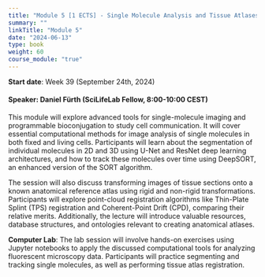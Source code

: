 ```yaml
---
title: "Module 5 [1 ECTS] - Single Molecule Analysis and Tissue Atlases"
summary: ""
linkTitle: "Module 5"
date: "2024-06-13"
type: book
weight: 60
course_module: "true"
---
```


<style>
  .profile-photo {
    width: 150px; /* Adjust the width as needed */
    height: auto; /* This keeps the aspect ratio of the image */
    display: block;
    margin-left: auto;
    margin-right: auto;
  }
</style>

**Start date**: Week 39 (September 24th, 2024)

<!-- TODO: needs to be updated -->
#### Speaker: Daniel Fürth (SciLifeLab Fellow, 8:00-10:00 CEST)

<!-- **Title: ** -->

This module will explore advanced tools for single-molecule imaging and programmable bioconjugation to study cell communication. It will cover essential computational methods for image analysis of single molecules in both fixed and living cells. Participants will learn about the segmentation of individual molecules in 2D and 3D using U-Net and ResNet deep learning architectures, and how to track these molecules over time using DeepSORT, an enhanced version of the SORT algorithm.

The session will also discuss transforming images of tissue sections onto a known anatomical reference atlas using rigid and non-rigid transformations. Participants will explore point-cloud registration algorithms like Thin-Plate Splint (TPS) registration and Coherent-Point Drift (CPD), comparing their relative merits. Additionally, the lecture will introduce valuable resources, database structures, and ontologies relevant to creating anatomical atlases.

<!-- TODO: needs to be updated -->
**Computer Lab**: The lab session will involve hands-on exercises using Jupyter notebooks to apply the discussed computational tools for analyzing fluorescent microscopy data. Participants will practice segmenting and tracking single molecules, as well as performing tissue atlas registration.
